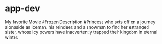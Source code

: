 # app-dev
My favorite Movie
#Frozen
Description
#Princess who sets off on a journey alongside an iceman, his reindeer, and a snowman to find her estranged sister, whose icy powers have inadvertently trapped their kingdom in eternal winter.
